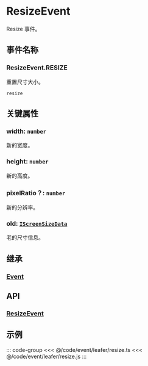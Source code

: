 # ResizeEvent

Resize 事件。

## 事件名称

### ResizeEvent.RESIZE

重置尺寸大小。

`resize`

## 关键属性

### width: `number`

新的宽度。

### height: `number`

新的高度。

### pixelRatio？: `number`

新的分辨率。

### old: [`IScreenSizeData`](/api/interfaces/IScreenSizeData.md)

老的尺寸信息。

## 继承

### [Event](./Event.md)

## API

### [ResizeEvent](/api/classes/ResizeEvent.md)

## 示例

::: code-group
<<< @/code/event/leafer/resize.ts
<<< @/code/event/leafer/resize.js
:::
